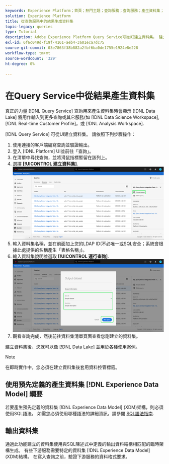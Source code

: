 ```yaml
---
keywords: Experience Platform；首頁；熱門主題；查詢服務；查詢服務；產生資料集；產生資料集；建立資料集；
solution: Experience Platform
title: 從查詢服務中的結果生成資料集
topic-legacy: queries
type: Tutorial
description: Adobe Experience Platform Query Service可從UI建立資料集。 建立資料集後，您就可以像「資料湖」中的其他資料集一樣存取該資料集，並用於各種使用案例。
exl-id: 6f6c049d-f19f-4161-aeb4-3a01eca7dc75
source-git-commit: 03e7863f38b882a2fbf6ba0de1755e1924e8e228
workflow-type: tm+mt
source-wordcount: '329'
ht-degree: 0%

---
```


# 在Query Service中從結果產生資料集

真正的力量 [!DNL Query Service] 查詢用來產生資料集時會顯示 [!DNL Data Lake] 將用作輸入到更多查詢或其它服務(如 [!DNL Data Science Workspace], [!DNL Real-time Customer Profile]，或 [!DNL Analysis Workspace].

[!DNL Query Service] 可從UI建立資料集。 請依照下列步驟操作：

1. 使用連接的客戶端編寫查詢並驗證輸出。
2. 登入 [!DNL Platform] UI並前往「查詢」。
3. 在清單中尋找查詢，並將滑鼠指標暫留在該列上。
4. 選擇 **[!UICONTROL 建立資料集]**. ![影像](../images/ui/create-datasets/output-dataset.png)
5. 輸入資料集名稱，並在前面加上您的LDAP ID(不必唯一或SQL安全；系統會根據此處提供的名稱產生「表格名稱」)。
6. 輸入資料集說明並選取 **[!UICONTROL 運行查詢]**.![影像](../images/ui/create-datasets/run-query.png)
7. 觀看查詢完成，然後前往資料集清單頁面查看您剛建立的資料集。

建立資料集後，您就可以像 [!DNL Data Lake] 並用於各種使用案例。

>[!NOTE]
>
>在即時實作中，您必須在建立資料集後套用資料控管標籤。

## 使用預先定義的產生資料集 [!DNL Experience Data Model] 綱要

若要產生預先定義的資料集 [!DNL Experience Data Model] (XDM)架構，則必須使用SQL語法。 如需您必須使用哪種語法的詳細資訊，請參閱 [SQL語法指南](../sql/syntax.md#create-table-as-select).

## 輸出資料集

通過此功能建立的資料集使用與SQL陳述式中定義的輸出資料結構相匹配的臨時架構生成。 有些下游服務需要特定的資料集 [!DNL Experience Data Model] (XDM)結構。 在寫入查詢之前，驗證下游服務的資料格式要求。
